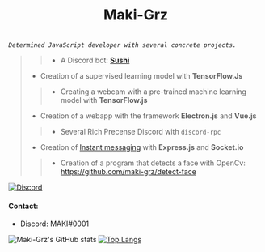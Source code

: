 # <div align="center">Maki-Grz</div>
<br/>*`Determined JavaScript developer with several concrete projects.`*

>>* A Discord bot: **[Sushi](https://discord.com/api/oauth2/authorize?client_id=691343374715977839&permissions=4294967287&scope=bot)**
>
>* Creation of a supervised learning model with **TensorFlow.Js**
>
>>* Creating a webcam with a pre-trained machine learning model with **TensorFlow.js**
>
>* Creation of a webapp with the framework **Electron.js** and **Vue.js**
>
>>* Several Rich Precense Discord with `discord-rpc`
>
>* Creation of [Instant messaging](https://github.com/maki-grz/nodejs-messagerie) with **Express.js** and **Socket.io**
>
>>* Creation of a program that detects a face with OpenCv: https://github.com/maki-grz/detect-face

[![Discord](https://camo.githubusercontent.com/4c89d7d3cf8746d90bf010996b32192f4a053048f89fee353f2dee5216f4dd63/68747470733a2f2f696d672e736869656c64732e696f2f62616467652f2d4a6f696e2532306d79253230446973636f72642532307365727665722532306e6f772d3732383964613f7374796c653d666f722d7468652d6261646765266c6f676f3d646973636f7264266c6f676f436f6c6f723d7768697465)](https://discord.gg/gaBzAVZ)

#### Contact:  
- Discord: MAKI#0001

![Maki-Grz's GitHub stats](https://github-readme-stats.vercel.app/api?username=maki-grz&show_icons=true&theme=tokyonight)
[![Top Langs](https://github-readme-stats.vercel.app/api/top-langs/?username=maki-grz&layout=compact)](https://github.com/anuraghazra/github-readme-stats)
